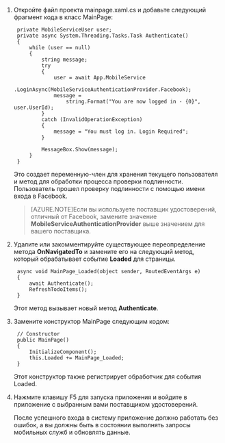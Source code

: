 1. Откройте файл проекта mainpage.xaml.cs и добавьте следующий фрагмент кода в класс MainPage:
	
        private MobileServiceUser user;
        private async System.Threading.Tasks.Task Authenticate()
        {
            while (user == null)
            {
                string message;
                try
                {
                    user = await App.MobileService
                        .LoginAsync(MobileServiceAuthenticationProvider.Facebook);
                    message =
                        string.Format("You are now logged in - {0}", user.UserId);
                }
                catch (InvalidOperationException)
                {
                    message = "You must log in. Login Required";
                }

                MessageBox.Show(message);
            }
        }

    Это создает переменную-член для хранения текущего пользователя и метод для обработки процесса проверки подлинности. Пользователь прошел проверку подлинности с помощью имени входа в Facebook.

    >[AZURE.NOTE]Если вы используете поставщик удостоверений, отличный от Facebook, замените значение <strong>MobileServiceAuthenticationProvider</strong> выше значением для вашего поставщика.</p> </div>

2. Удалите или закомментируйте существующее переопределение метода **OnNavigatedTo** и замените его на следующий метод, который обрабатывает событие **Loaded** для страницы.

        async void MainPage_Loaded(object sender, RoutedEventArgs e)
        {
            await Authenticate();
            RefreshTodoItems();
        }

   	Этот метод вызывает новый метод **Authenticate**.

3. Замените конструктор MainPage следующим кодом:

        // Constructor
        public MainPage()
        {
            InitializeComponent();
            this.Loaded += MainPage_Loaded;
        }

   	Этот конструктор также регистрирует обработчик для события Loaded.
		
4. Нажмите клавишу F5 для запуска приложения и войдите в приложение с выбранным вами поставщиком удостоверений.

   	После успешного входа в систему приложение должно работать без ошибок, а вы должны быть в состоянии выполнять запросы мобильных служб и обновлять данные.

<!---HONumber=August15_HO6-->